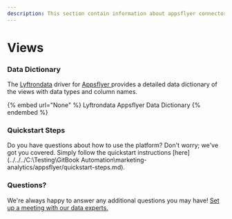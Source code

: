 ```yaml
---
description: This section contain information about appsflyer connector views information
---
```


# Views

### Data Dictionary

The [Lyftrondata](https://www.lyftrondata.com/) driver for [Appsflyer](https://www.lyftrondata.com/integration/marketing-analytics/appsflyer//)[ ](https://www.lyftrondata.com/integration/appsflyer/)provides a detailed data dictionary of the views with data types and column names.

{% embed url="None" %}
Lyftrondata Appsflyer Data Dictionary
{% endembed %}

### Quickstart Steps

Do you have questions about how to use the platform? Don't worry; we've got you covered. Simply follow the quickstart instructions [here](../../../C:\Testing\GitBook Automation\marketing-analytics/appsflyer/quickstart-steps.md).

### Questions? <a href="#questions" id="questions"></a>

We're always happy to answer any additional questions you may have! [Set up a meeting with our data experts.](https://www.lyftrondata.com/book-a-meeting/)



